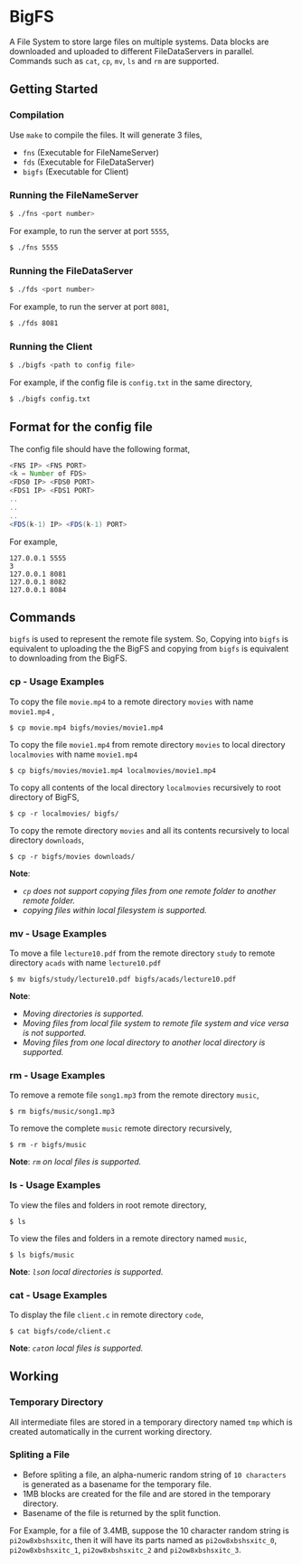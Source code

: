 # BigFS

A File System to store large files on multiple systems. Data blocks are downloaded and uploaded to different FileDataServers in parallel. Commands such as `cat`, `cp`, `mv`, `ls` and `rm` are supported.

## Getting Started

### Compilation

Use `make` to compile the files. It will generate 3 files,

- `fns` (Executable for FileNameServer)
- `fds` (Executable for FileDataServer)
- `bigfs` (Executable for Client)
 
### Running the FileNameServer

```bash
$ ./fns <port number>
```

For example, to run the server at port `5555`,
```bash
$ ./fns 5555
```

### Running the FileDataServer

```bash
$ ./fds <port number>
```

For example, to run the server at port `8081`,
```bash
$ ./fds 8081
```
### Running the Client

```bash
$ ./bigfs <path to config file>
```

For example, if the config file is `config.txt` in the same directory,
```bash
$ ./bigfs config.txt
```

## Format for the config file

The config file should have the following format,

```Java
<FNS IP> <FNS PORT>
<k = Number of FDS>
<FDS0 IP> <FDS0 PORT>
<FDS1 IP> <FDS1 PORT>
..
..
..
<FDS(k-1) IP> <FDS(k-1) PORT>
```

For example,
```
127.0.0.1 5555
3
127.0.0.1 8081
127.0.0.1 8082
127.0.0.1 8084
```

## Commands

`bigfs` is used to represent the remote file system. So, Copying into `bigfs` is equivalent to uploading the the BigFS and copying from `bigfs` is equivalent to downloading from the BigFS.

### cp - Usage Examples


To copy the file `movie.mp4` to a remote directory `movies` with name `movie1.mp4` ,
```console
$ cp movie.mp4 bigfs/movies/movie1.mp4
```

To copy the file `movie1.mp4` from remote directory `movies` to local directory `localmovies` with name `movie1.mp4`
```console
$ cp bigfs/movies/movie1.mp4 localmovies/movie1.mp4
```

To copy all contents of the local directory `localmovies` recursively to root directory of BigFS,
```console
$ cp -r localmovies/ bigfs/
```

To copy the remote directory `movies` and all its contents recursively to local directory `downloads`,
```console
$ cp -r bigfs/movies downloads/
```
**Note**: 

- _`cp` does not support copying files from one remote folder to another remote folder._
- _copying files within local filesystem is supported._

### mv - Usage Examples

To move a file `lecture10.pdf` from the remote directory `study` to remote directory `acads` with name `lecture10.pdf`
```console
$ mv bigfs/study/lecture10.pdf bigfs/acads/lecture10.pdf
```

**Note**:

- _Moving directories is supported._
- _Moving files from local file system to remote file system and vice versa is not supported._
- _Moving files from one local directory to another local directory is supported._

### rm - Usage Examples

To remove a remote file `song1.mp3` from the remote directory `music`,
```console
$ rm bigfs/music/song1.mp3
```

To remove the complete `music` remote directory recursively,
```console
$ rm -r bigfs/music
```
**Note**: _`rm` on local files is supported._

### ls - Usage Examples

To view the files and folders in root remote directory,
```console
$ ls
```

To view the files and folders in a remote directory named `music`,
```console
$ ls bigfs/music
```

**Note**: _`ls`on local directories is supported._

### cat - Usage Examples

To display the file `client.c` in remote directory `code`,
```console
$ cat bigfs/code/client.c
```
**Note**: _`cat`on local files is supported._

## Working

### Temporary Directory

All intermediate files are stored in a temporary directory named `tmp` which is created automatically in the current working directory.

### Spliting a File

- Before spliting a file, an alpha-numeric random string of `10 characters` is generated as a basename for the temporary file. 
- 1MB blocks are created for the file and are stored in the temporary directory.
- Basename of the file is returned by the split function.

For Example, for a file of 3.4MB, suppose the 10 character random string is `pi2ow8xbshsxitc`, then it will have its parts named as `pi2ow8xbshsxitc_0`, `pi2ow8xbshsxitc_1`, `pi2ow8xbshsxitc_2` and `pi2ow8xbshsxitc_3`.
